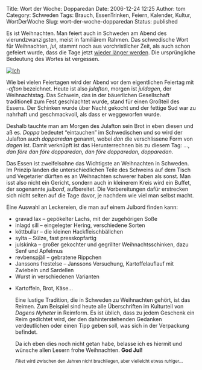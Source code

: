 Title: Wort der Woche: Dopparedan
Date: 2006-12-24 12:25
Author: tom
Category: Schweden
Tags: Brauch, EssenTrinken, Feiern, Kalender, Kultur, WortDerWoche
Slug: wort-der-woche-dopparedan
Status: published

Es ist Weihnachten. Man feiert auch in Schweden am Abend des
vierundzwanzigsten, meist in familiärem Rahmen. Das schwedische Wort für
Weihnachten, *jul*, stammt noch aus vorchristlicher Zeit, als auch schon
gefeiert wurde, dass die Tage jetzt [wieder länger
werden](http://www.fiket.de/2006/11/04/schatten-und-licht/). Die
ursprüngliche Bedeutung des Wortes ist vergessen.

[![Ich](/pic/tom_s.jpg "Ich")](/pic/tom_l.jpg)

Wie bei vielen Feiertagen wird der Abend vor dem eigentlichen Feiertag
mit *-afton* bezeichnet. Heute ist also *julafton*, morgen ist
*juldagen*, der Weihnachtstag. Das Schwein, das in der bäuerlichen
Gesellschaft traditionell zum Fest geschlachtet wurde, stand für einen
Großteil des Essens. Der Schinken wurde über Nacht gekocht und der
fettige Sud war zu nahrhaft und geschmackvoll, als dass er weggeworfen
wurde.

Deshalb tauchte man am Morgen des Julafton sein Brot in eben diesen und
aß es. *Doppa* bedeutet “eintauchen” im Schwedischen und so wird der
Julafton auch *dopparedan* genannt, wobei *dan* die verschlissene Form
von *dagen* ist. Damit verknüpft ist das Herunterrechnen bis zu diesem
Tag: ..., *dan före dan före dopparedan, dan före dopparedan,
dopparedan.*

Das Essen ist zweifelsohne das Wichtigste an Weihnachten in Schweden. Im
Prinzip landen die unterschiedlichen Teile des Schweins auf dem Tisch
und Vegetarier dürften es an Weihnachten schwerer haben als sonst. Man
isst also nicht ein Gericht, sondern auch in kleinerem Kreis wird ein
Buffet, der sogenannte *julbord*, aufbereitet. Die Vorbereitungen dafür
erstrecken sich nicht selten auf die Tage davor, je nachdem wie viel man
selbst macht.

Eine Auswahl an Leckereien, die man auf einem Julbord finden kann:

-   gravad lax – gepökelter Lachs, mit der zugehörigen Soße
-   inlagd sill – eingelegter Hering, verschiedene Sorten
-   köttbullar – die kleinen Hackfleischbällchen
-   sylta – Sülze, fast presskopfartig
-   julskinka – großer gekochter und gegrillter Weihnachtsschinken, dazu
    Senf und Apfelmus
-   revbenspjäll – gebratene Rippchen
-   Janssons frestelse – Janssons Versuchung, Kartoffelauflauf mit
    Zwiebeln und Sardellen
-   Wurst in verschiedenen Varianten

<ul>
<li>
Kartoffeln, Brot, Käse…

Eine lustige Tradition, die in Schweden zu Weihnachten gehört, ist das
Reimen. Zum Beispiel sind heute alle Überschriften im Kulturteil von
*Dagens Nyheter* in Reimform. Es ist üblich, dass zu jedem Geschenk ein
Reim gedichtet wird, der den dahinterstehenden Gedanken verdeutlichen
oder einen Tipp geben soll, was sich in der Verpackung befindet.

Da ich eben dies noch nicht getan habe, belasse ich es hiermit und
wünsche allen Lesern frohe Weihnachten. **God Jul!**

<small>*Fiket* wird zwischen den Jahren nicht brachliegen, aber
vielleicht etwas ruhiger…</small>

